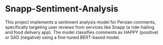 # Snapp-Sentiment-Analysis
This project implements a sentiment analysis model for Persian comments, specifically targeting user reviews from services like Snapp (a ride-hailing and food delivery app). The model classifies comments as HAPPY (positive) or SAD (negative) using a fine-tuned BERT-based model. 
